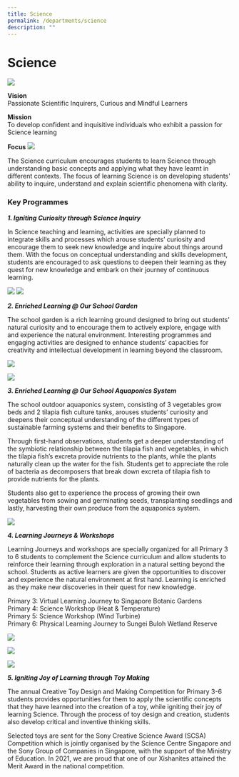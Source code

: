 ```yaml
---
title: Science
permalink: /departments/science
description: ""
---
```

# **Science**

![](/images/DSC00107.jpg)

**Vision**     
Passionate Scientific Inquirers, Curious and Mindful Learners  

**Mission**      
To develop confident and inquisitive individuals who exhibit a passion for Science learning

**Focus**
![](/images/ScienceImg.jpg)

The Science curriculum encourages students to learn Science through understanding basic concepts and applying what they have learnt in different contexts. The focus of learning Science is on developing students' ability to inquire, understand and explain scientific phenomena with clarity.  

### Key Programmes

_**1\. Igniting Curiosity through Science Inquiry**_

In Science teaching and learning, activities are specially planned to integrate skills and processes which arouse students’ curiosity and encourage them to seek new knowledge and inquire about things around them. With the focus on conceptual understanding and skills development, students are encouraged to ask questions to deepen their learning as they quest for new knowledge and embark on their journey of continuous learning.

![](/images/Capture1.png)
![](/images/ScienceImg1.jpg)

**_2\. Enriched Learning @ Our School Garden_**

The school garden is a rich learning ground designed to bring out students’ natural curiosity and to encourage them to actively explore, engage with and experience the natural environment. Interesting programmes and engaging activities are designed to enhance students’ capacities for creativity and intellectual development in learning beyond the classroom.

![](/images/Capture2.png)

![](/images/ScienceImg2.jpg)

**_3\. Enriched Learning @ Our School Aquaponics System_**

The school outdoor aquaponics system, consisting of 3 vegetables grow beds and 2 tilapia fish culture tanks, arouses students’ curiosity and deepens their conceptual understanding of the different types of sustainable farming systems and their benefits to Singapore. 

Through first-hand observations, students get a deeper understanding of the symbiotic relationship between the tilapia fish and vegetables, in which the tilapia fish’s excreta provide nutrients to the plants, while the plants naturally clean up the water for the fish. Students get to appreciate the role of bacteria as decomposers that break down excreta of tilapia fish to provide nutrients for the plants. 

Students also get to experience the process of growing their own vegetables from sowing and germinating seeds, transplanting seedlings and lastly, harvesting their own produce from the aquaponics system.

![](/images/Capture3.png)

**_4\. Learning Journeys & Workshops_** 

Learning Journeys and workshops are specially organized for all Primary 3 to 6 students to complement the Science curriculum and allow students to reinforce their learning through exploration in a natural setting beyond the school. Students as active learners are given the opportunities to discover and experience the natural environment at first hand. Learning is enriched as they make new discoveries in their quest for new knowledge.  

Primary 3: Virtual Learning Journey to Singapore Botanic Gardens   
Primary 4: Science Workshop (Heat & Temperature)   
Primary 5: Science Workshop (Wind Turbine)  
Primary 6: Physical Learning Journey to Sungei Buloh Wetland Reserve

![](/images/ScienceImg3.jpeg)

![](/images/6xx.png)

![](/images/7xx.png)

**_5\. Igniting Joy of Learning through Toy Making_**  

The annual Creative Toy Design and Making Competition for Primary 3-6 students provides opportunities for them to apply the scientific concepts that they have learned into the creation of a toy, while igniting their joy of learning Science. Through the process of toy design and creation, students also develop critical and inventive thinking skills.

Selected toys are sent for the Sony Creative Science Award (SCSA) Competition which is jointly organised by the Science Centre Singapore and the Sony Group of Companies in Singapore, with the support of the Ministry of Education. In 2021, we are proud that one of our Xishanites attained the Merit Award in the national competition.
